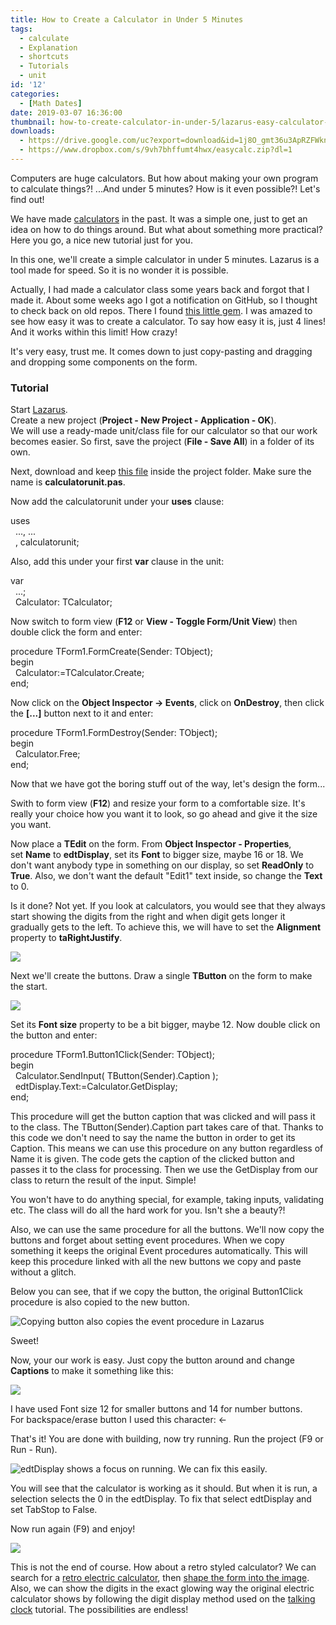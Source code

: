 ```yaml
---
title: How to Create a Calculator in Under 5 Minutes
tags:
  - calculate
  - Explanation
  - shortcuts
  - Tutorials
  - unit
id: '12'
categories:
  - [Math Dates]
date: 2019-03-07 16:36:00
thumbnail: how-to-create-calculator-in-under-5/lazarus-easy-calculator-thu.jpg
downloads:
  - https://drive.google.com/uc?export=download&id=1j8O_gmt36u3ApRZFWkn0FJRh_ZMFyM2e
  - https://www.dropbox.com/s/9vh7bhffumt4hwx/easycalc.zip?dl=1
---
```


Computers are huge calculators. But how about making your own program to calculate things?! ...And under 5 minutes? How is it even possible?! Let's find out!
<!-- more -->
  
  
We have made [calculators](http://localhost/wp-lazplanet/2013/05/01/a-simple-calculator-project/) in the past. It was a simple one, just to get an idea on how to do things around. But what about something more practical? Here you go, a nice new tutorial just for you.  
  
In this one, we'll create a simple calculator in under 5 minutes. Lazarus is a tool made for speed. So it is no wonder it is possible.  
  
Actually, I had made a calculator class some years back and forgot that I made it. About some weeks ago I got a notification on GitHub, so I thought to check back on old repos. There I found [this little gem](https://github.com/adnan360/simple-calculator-lazarus). I was amazed to see how easy it was to create a calculator. To say how easy it is, just 4 lines! And it works within this limit! How crazy!  
  
It's very easy, trust me. It comes down to just copy-pasting and dragging and dropping some components on the form.  
  

### Tutorial

Start [Lazarus](https://www.lazarus-ide.org/).  
Create a new project (**Project - New Project - Application - OK**).  
We will use a ready-made unit/class file for our calculator so that our work becomes easier. So first, save the project (**File - Save All**) in a folder of its own.  
  
Next, download and keep [this file](https://github.com/adnan360/simple-calculator-lazarus/raw/master/calculatorunit.pas) inside the project folder. Make sure the name is **calculatorunit.pas**.  
  
Now add the calculatorunit under your **uses** clause:  

uses  
  ..., ...  
  , calculatorunit;  

  
Also, add this under your first **var** clause in the unit:  

var  
  ...;  
  Calculator: TCalculator;  

  
Now switch to form view (**F12** or **View - Toggle Form/Unit View**) then double click the form and enter:  
  

procedure TForm1.FormCreate(Sender: TObject);  
begin  
  Calculator:=TCalculator.Create;  
end;  

  
Now click on the **Object Inspector -> Events**, click on **OnDestroy**, then click the **\[...\]** button next to it and enter:  
  

procedure TForm1.FormDestroy(Sender: TObject);  
begin  
  Calculator.Free;  
end;  

  
Now that we have got the boring stuff out of the way, let's design the form...  
  
Swith to form view (**F12**) and resize your form to a comfortable size. It's really your choice how you want it to look, so go ahead and give it the size you want.  
  
Now place a **TEdit** on the form. From **Object Inspector - Properties**, set **Name** to **edtDisplay**, set its **Font** to bigger size, maybe 16 or 18. We don't want anybody type in something on our display, so set **ReadOnly** to **True**. Also, we don't want the default "Edit1" text inside, so change the **Text** to 0.  
  
Is it done? Not yet. If you look at calculators, you would see that they always start showing the digits from the right and when digit gets longer it gradually gets to the left. To achieve this, we will have to set the **Alignment** property to **taRightJustify**.  
  

![](how-to-create-calculator-in-under-5/01-added-tedit-c.png)

  
Next we'll create the buttons. Draw a single **TButton** on the form to make the start.  
  

![](how-to-create-calculator-in-under-5/02-added-tbutton-c.png)

  
  
Set its **Font size** property to be a bit bigger, maybe 12. Now double click on the button and enter:  
  

procedure TForm1.Button1Click(Sender: TObject);  
begin  
  Calculator.SendInput( TButton(Sender).Caption );  
  edtDisplay.Text:=Calculator.GetDisplay;  
end;  

  
This procedure will get the button caption that was clicked and will pass it to the class. The TButton(Sender).Caption part takes care of that. Thanks to this code we don't need to say the name the button in order to get its Caption. This means we can use this procedure on any button regardless of Name it is given. The code gets the caption of the clicked button and passes it to the class for processing. Then we use the GetDisplay from our class to return the result of the input. Simple!  
  
You won't have to do anything special, for example, taking inputs, validating etc. The class will do all the hard work for you. Isn't she a beauty?!  
  
Also, we can use the same procedure for all the buttons. We'll now copy the buttons and forget about setting event procedures. When we copy something it keeps the original Event procedures automatically. This will keep this procedure linked with all the new buttons we copy and paste without a glitch.  
  
Below you can see, that if we copy the button, the original Button1Click procedure is also copied to the new button.  
  

![Copying button also copies the event procedure in Lazarus](how-to-create-calculator-in-under-5/03-procedure-stays-after-copy-c.png "Copying button also copies the event procedure in Lazarus")

  
  
Sweet!  
  
Now, your our work is easy. Just copy the button around and change **Captions** to make it something like this:  
  

![](how-to-create-calculator-in-under-5/04-added-all-buttons--c.png)

  
I have used Font size 12 for smaller buttons and 14 for number buttons.  
For backspace/erase button I used this character: ←  
  
That's it! You are done with building, now try running. Run the project (F9 or Run - Run).  
  

![edtDisplay shows a focus on running. We can fix this easily.](how-to-create-calculator-in-under-5/05-first-run-c.png "edtDisplay shows a focus on running. We can fix this easily.")

  
You will see that the calculator is working as it should. But when it is run, a selection selects the 0 in the edtDisplay. To fix that select edtDisplay and set TabStop to False.  
  
Now run again (F9) and enjoy!  
  

![](how-to-create-calculator-in-under-5/06-calculator-second-run.png)

  
This is not the end of course. How about a retro styled calculator? We can search for a [retro electric calculator](https://commons.wikimedia.org/wiki/File:Vintage_Texas_Instruments_TI-1250_Red_LED_Pocket_Electronic_Calculator,_Made_in_USA,_Circa_1975_-_Price_Was_19.95_USD_(10649611933).jpg), then [shape the form into the image](http://localhost/wp-lazplanet/2014/04/14/shape-your-form-into-anything/). Also, we can show the digits in the exact glowing way the original electric calculator shows by following the digit display method used on the [talking clock](http://localhost/wp-lazplanet/2013/12/30/create-a-digital-clock-that-talks/) tutorial. The possibilities are endless!  
